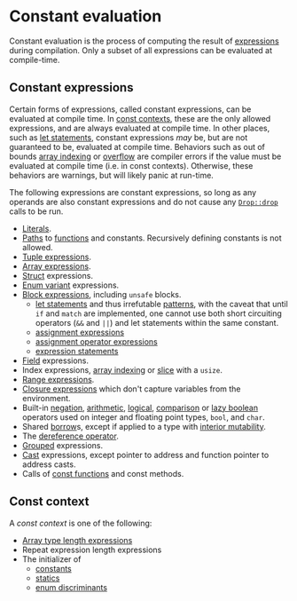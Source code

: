 # Constant evaluation

Constant evaluation is the process of computing the result of
[expressions] during compilation. Only a subset of all expressions
can be evaluated at compile-time.

## Constant expressions

Certain forms of expressions, called constant expressions, can be evaluated at
compile time. In [const contexts](#const-context), these are the only allowed
expressions, and are always evaluated at compile time. In other places, such as
[let statements], constant expressions *may*
be, but are not guaranteed to be, evaluated at compile time. Behaviors such as
out of bounds [array indexing] or [overflow] are compiler errors if the value
must be evaluated at compile time (i.e. in const contexts). Otherwise, these
behaviors are warnings, but will likely panic at run-time.

The following expressions are constant expressions, so long as any operands are
also constant expressions and do not cause any [`Drop::drop`][destructors] calls
to be run.

* [Literals].
* [Paths] to [functions] and constants.
  Recursively defining constants is not allowed.
* [Tuple expressions].
* [Array expressions].
* [Struct] expressions.
* [Enum variant] expressions.
* [Block expressions], including `unsafe` blocks.
    * [let statements] and thus irrefutable [patterns], with the caveat that until `if` and `match`
    are implemented, one cannot use both short circuiting operators (`&&` and `||`) and let
    statements within the same constant.
    * [assignment expressions]
    * [assignment operator expressions]
    * [expression statements]
* [Field] expressions.
* Index expressions, [array indexing] or [slice] with a `usize`.
* [Range expressions].
* [Closure expressions] which don't capture variables from the environment.
* Built-in [negation], [arithmetic], [logical], [comparison] or [lazy boolean]
  operators used on integer and floating point types, `bool`, and `char`.
* Shared [borrow]s, except if applied to a type with [interior mutability].
* The [dereference operator].
* [Grouped] expressions.
* [Cast] expressions, except pointer to address and
  function pointer to address casts.
* Calls of [const functions] and const methods.

## Const context

A _const context_ is one of the following:

* [Array type length expressions]
* Repeat expression length expressions
* The initializer of
  * [constants]
  * [statics]
  * [enum discriminants]

[arithmetic]:           expressions/operator-expr.md#arithmetic-and-logical-binary-operators
[array expressions]:    expressions/array-expr.md
[array indexing]:       expressions/array-expr.md#array-and-slice-indexing-expressions
[array indexing]:       expressions/array-expr.md#array-and-slice-indexing-expressions
[array type length expressions]: types/array.md
[assignment expressions]: expressions/operator-expr.md#assignment-expressions
[assignment operator expressions]: expressions/operator-expr.md#compound-assignment-expressions
[block expressions]:    expressions/block-expr.md
[borrow]:               expressions/operator-expr.md#borrow-operators
[cast]:                 expressions/operator-expr.md#type-cast-expressions
[closure expressions]:  expressions/closure-expr.md
[comparison]:           expressions/operator-expr.md#comparison-operators
[const functions]:      items/functions.md#const-functions
[constants]:            items/constant-items.md
[dereference operator]: expressions/operator-expr.md#the-dereference-operator
[destructors]:          destructors.md
[enum discriminants]:   items/enumerations.md#custom-discriminant-values-for-field-less-enumerations
[enum variant]:         expressions/enum-variant-expr.md
[expression statements]: statements.md#expression-statements
[expressions]:          expressions.md
[field]:                expressions/field-expr.md
[functions]:            items/functions.md
[grouped]:              expressions/grouped-expr.md
[interior mutability]:  interior-mutability.md
[lazy boolean]:         expressions/operator-expr.md#lazy-boolean-operators
[let statements]:       statements.md#let-statements
[literals]:             expressions/literal-expr.md
[logical]:              expressions/operator-expr.md#arithmetic-and-logical-binary-operators
[negation]:             expressions/operator-expr.md#negation-operators
[overflow]:             expressions/operator-expr.md#overflow
[paths]:                expressions/path-expr.md
[patterns]:             patterns.md
[range expressions]:    expressions/range-expr.md
[slice]:                types/slice.md
[statics]:              items/static-items.md
[struct]:               expressions/struct-expr.md
[tuple expressions]:    expressions/tuple-expr.md
